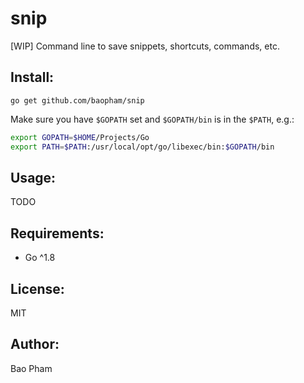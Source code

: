 snip
============
[WIP] Command line to save snippets, shortcuts, commands, etc.


Install:
------
```
go get github.com/baopham/snip
```

Make sure you have `$GOPATH` set and `$GOPATH/bin` is in the `$PATH`, e.g.:

```bash
export GOPATH=$HOME/Projects/Go
export PATH=$PATH:/usr/local/opt/go/libexec/bin:$GOPATH/bin
```

Usage:
--------
TODO

Requirements:
-------------
* Go ^1.8

License:
--------
MIT

Author:
-------
Bao Pham
